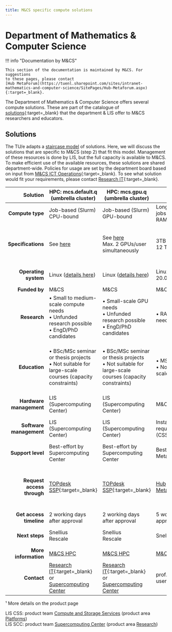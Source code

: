 ```yaml
---
title: M&CS specific compute solutions
---
```


# Department of Mathematics & Computer Science

!!! info "Documentation by M&CS"

    This section of the documentation is maintained by M&CS. For suggestions
    to these pages, please contact
    [Hub MetaForum](https://tuenl.sharepoint.com/sites/intranet-mathematics-and-computer-science/SitePages/Hub-Metaforum.aspx){:target=_blank}.

The Department of Mathematics & Computer Science offers several compute 
solutions. These are part of the catalogue of 
[solutions](https://tuenl.sharepoint.com/sites/intranet-mathematics-and-computer-science/SitePages/LIS-Organization.aspx){:target=_blank}
that the department & LIS offer to M&CS researchers and educators.

## Solutions
The TU/e adapts a
[staircase model](https://tuenl.sharepoint.com/sites/intranet-LIS/SitePages/Compute-Facilities.aspx)
of solutions. Here, we will discuss the solutions that are specific to M&CS 
(step 2) that fit this model. Management of these resources is done by LIS, 
but the full capacity is available to M&CS. To make efficient use of the 
available resources, these solutions are shared department-wide. Policies for 
usage are set by the department board based on input from
[M&CS ICT Operations](https://tuenl.sharepoint.com/sites/intranet-mathematics-and-computer-science/SitePages/M%26CS%27-IT-communities.aspx){:target=_blank}.
To see what solution would fit your requirements, please contact 
[Research IT](https://tuenl.sharepoint.com/sites/intranet-LIS/SitePages/Research-IT.aspx){:target=_blank}.

| **Solution**               | **HPC: mcs.default.q**<br/>(umbrella cluster)                                                                                                               | **HPC: mcs.gpu.q**<br/>(umbrella cluster)                                                                                                                   | **mastodont**                                                                                                                              | **Virtual machines**                                                                                                                                                                                                                                                                                                        | IT-Lab                                                                                                                                      |
|---------------------------:|-------------------------------------------------------------------------------------------------------------------------------------------------------------|-------------------------------------------------------------------------------------------------------------------------------------------------------------|--------------------------------------------------------------------------------------------------------------------------------------------|-----------------------------------------------------------------------------------------------------------------------------------------------------------------------------------------------------------------------------------------------------------------------------------------------------------------------------|---------------------------------------------------------------------------------------------------------------------------------------------|
| **Compute type**           | Job-based (Slurm)<br/>CPU-bound                                                                                                                             | Job-based (Slurm)<br/>GPU-bound                                                                                                                             | Long-running non-parallel jobs<br/>RAM-bound                                                                                               | Continuous loads<br/>Experimental use<br/>Proof-of-concept                                                                                                                                                                                                                                                                  | Hardware housing for experimental use                                                                                                       |
| **Specifications**         | See [here](../../specifications/index.md#mcs)                                                                                                                     | See [here](../../specifications/index.md#mcs)<br/>Max. 2 GPUs/user simultaneously                                                                          | 3TB RAM<br/>12 TB swap                                                                                                                     | *Maximum (after approval):*<br/>4 cpu cores<br/>16GB RAM<br/>250GB storage¹                                                                                                                                                                                                                                                 | Research & education servers or devices that cannot be placed in the HTC datacenter (e.g. form factor, frequent access needed)              |
| **Operating system**       | Linux ([details here](../../specifications/index.md))                                                                                                             | Linux ([details here](../../specifications/index.md))                                                                                                             | Linux (Ubuntu Server 20.04)                                                                                                                | Ubuntu Server LTS<br/>Windows Server<br/>*other (when required)*                                                                                                                                                                                                                                                            | Ubuntu Server LTS<br/>Windows Server<br/>*other (when required)*                                                                            |
| **Funded by**              | M&CS                                                                                                                                                        | M&CS                                                                                                                                                        | M&CS                                                                                                                                       | M&CS                                                                                                                                                                                                                                                                                                                        | t.b.d.                                                                                                                                      |
| **Research**               | • Small to medium-scale compute needs<br/>• Unfunded research possible<br/>• EngD/PhD candidates                                                            | • Small-scale GPU needs<br/>• Unfunded research possible<br/>• EngD/PhD candidates                                                                          | • RAM-bound compute needs                                                                                                                  | • Small-scale VMs<br/>• EngD/PhD candidates                                                                                                                                                                                                                                                                                 |                                                                                                                                             |
| **Education**              | • BSc/MSc seminar or thesis projects<br/>• Not suitable for large-scale courses (capacity constraints)                                                      | • BSc/MSc seminar or thesis projects<br/>• Not suitable for large-scale courses (capacity constraints)                                                      | • MSc thesis projects<br/>• Not suitable for large-scale courses                                                                           | • Software engineering project<br/>• BSc/MSc seminar or thesis projects<br/>• Other courses depending on capacity (scale-up/scale-down depending on course timeframe)                                                                                                                                                       |                                                                                                                                             |
| **Hardware management**    | LIS (Supercomputing Center)                                                                                                                                 | LIS (Supercomputing Center)                                                                                                                                 | M&CS                                                                                                                                       | LIS (CSS)                                                                                                                                                                                                                                                                                                                   | User                                                                                                                                        |
| **Software management**    | LIS (Supercomputing Center)                                                                                                                                 | LIS (Supercomputing Center)                                                                                                                                 | Installation after user request, best-effort: LIS (CSS)                                                                                    | User<br/>Installation on user request, best-effort: Hub MetaForum & Lab Manager                                                                                                                                                                                                                                             | User                                                                                                                                        |
| **Support level**          | Best-effort by Supercomputing Center                                                                                                                        | Best-effort by Supercomputing Center                                                                                                                        | Best-effort by Hub MetaForum                                                                                                               | Best-effort by Hub MetaForum & Lab Manager                                                                                                                                                                                                                                                                                  | Best-effort by Hub MetaForum & Lab Manager                                                                                                  |
| **Request access through** | [TOPdesk SSP](https://tue.topdesk.net/tas/public/ssp/content/serviceflow?unid=a745121fa0ab45f2b24aaaf64060760f){:target=_blank}                             | [TOPdesk SSP](https://tue.topdesk.net/tas/public/ssp/content/serviceflow?unid=a745121fa0ab45f2b24aaaf64060760f){:target=_blank}                             | [Hub MetaForum](https://tuenl.sharepoint.com/sites/intranet-mathematics-and-computer-science/SitePages/Hub-Metaforum.aspx){:target=_blank} | [Hub MetaForum](https://tuenl.sharepoint.com/sites/intranet-mathematics-and-computer-science/SitePages/Hub-Metaforum.aspx){:target=_blank} or<br/>[TOPdesk SSP](https://tue.topdesk.net/tas/public/ssp/content/serviceflow?unid=936bf107e86a464f927122f17dc20b07){:target=_blank} (please specify that this is for MCS-ESX) | [Lab Manager](https://research.tue.nl/nl/equipments/it-lab){:target=_blank}                                                                 |
| **Get access timeline**    | 2 working days after approval                                                                                                                               | 2 working days after approval                                                                                                                               | 5 working days after approval                                                                                                              | 5 working days after approval                                                                                                                                                                                                                                                                                               | t.b.d.                                                                                                                                      |
| **Next steps**             | Snellius<br/>Rescale                                                                                                                                        | Snellius<br/>Rescale                                                                                                                                        | Snellius                                                                                                                                   | SURF Research Cloud<br/>Azure                                                                                                                                                                                                                                                                                               | TU/e datacenter HTC (production machines)<br/>Virtual alternatives                                                                          |
| **More information**       | [M&CS HPC](./hpc.md)                                                                                                                                        | [M&CS HPC](./hpc.md)                                                                                                                                        | [M&CS mastodont](./mastodont.md)                                                                                                           | [M&CS Virtual Machines](./virtual_machines.md)                                                                                                                                                                                                                                                                              | [M&CS IT Lab](https://tuenl.sharepoint.com/sites/intranet-mathematics-and-computer-science/SitePages/LIS-Organization.aspx){:target=_blank} |
| **Contact**                | [Research IT](https://tuenl.sharepoint.com/sites/intranet-LIS/SitePages/Research-IT.aspx){:target=_blank} or<br/>[Supercomputing Center](../../../contact.md) | [Research IT](https://tuenl.sharepoint.com/sites/intranet-LIS/SitePages/Research-IT.aspx){:target=_blank} or<br/>[Supercomputing Center](../../../contact.md) | prof.dr.ir. J.F. Groote, key user (FSA)                                                                                                    | Tijs Poort, Lab Manager                                                                                                                                                                                                                                                                                                     | Tijs Poort, Lab Manager                                                                                                                     |

¹ More details on the product page

LIS CSS: product team [Compute and Storage Services](https://tuenl.sharepoint.com/sites/intranet-LIS/SitePages/Compute-and-Storage-Services.aspx)
(product area [Platforms](https://tuenl.sharepoint.com/sites/intranet-LIS/SitePages/Platforms.aspx))<br/>
LIS SCC: product team [Supercomputing Center](https://tuenl.sharepoint.com/sites/intranet-LIS/SitePages/Supercomputing-center.aspx)
(product area [Research](https://tuenl.sharepoint.com/sites/intranet-LIS/SitePages/Research.aspx))